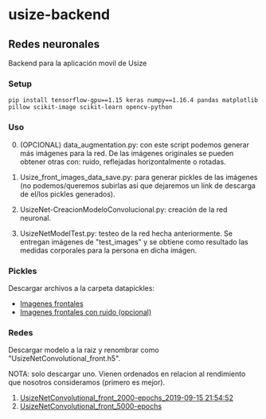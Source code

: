 # usize-backend
## Redes neuronales
Backend para la aplicación movil de Usize

### Setup
```
pip install tensorflow-gpu==1.15 keras numpy==1.16.4 pandas matplotlib pillow scikit-image scikit-learn opencv-python
```

### Uso

0. (OPCIONAL) data_augmentation.py: con este script podemos generar más imágenes para la red. De las imágenes originales se pueden obtener otras con: ruido, reflejadas horizontalmente o rotadas.

1. Usize_front_images_data_save.py: para generar pickles de las imágenes (no podemos/queremos subirlas asi que dejaremos un link de descarga de el/los pickles generados).

2. UsizeNet-CreacionModeloConvolucional.py: creación de la red neuronal.

3. UsizeNetModelTest.py: testeo de la red hecha anteriormente. Se entregan imágenes de "test_images" y se obtiene como resultado las medidas corporales para la persona en dicha imágen.

### Pickles

Descargar archivos a la carpeta datapickles: 

+ [Imagenes frontales](https://drive.google.com/file/d/12aMl37fvd3z6eTWK9H8qYttKu8RmgVsF/view?usp=sharing)
+ [Imagenes frontales con ruido (opcional)](https://drive.google.com/file/d/1yH9E5uAeWv9HVilKXZENn5phSFidwVIU/view?usp=sharing)


### Redes

Descargar modelo a la raiz y renombrar como "UsizeNetConvolutional_front.h5".

NOTA: solo descargar uno. Vienen ordenados en relacion al rendimiento que nosotros consideramos (primero es mejor).

1. [UsizeNetConvolutional_front_2000-epochs_2019-09-15 21:54:52](https://drive.google.com/file/d/1F1_Wee-C2d2fTkWkaZcA24z503aeigKn/view?usp=sharing)
2. [UsizeNetConvolutional_front_5000-epochs](https://drive.google.com/file/d/1zBSbCMZS2Jw8rIbhBDTuB63fYvTSY3Iz/view?usp=sharing)